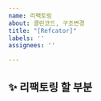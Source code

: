 ```yaml
---
name: 리팩토링
about: 클린코드, 구조변경
title: "[Refcator]"
labels: ''
assignees: ''

---
```


## ✨ 리팩토링 할 부분

<br>

